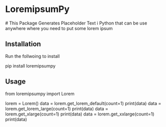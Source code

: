 <h1>LoremipsumPy</h1>
# This Package Generates Placeholder Text i Python that can be use anywhere where you need to put some lorem ipsum

## Installation

Run the follwoing to install

pip install loremipsumpy

## Usage

from loremipsumpy import Lorem

lorem = Lorem()
data = lorem.get_lorem_default(count=1)
print(data)
data = lorem.get_lorem_large(count=1)
print(data)
data = lorem.get_xlarge(count=1)
print(data)
data = lorem.get_xxlarge(count=1)
print(data)